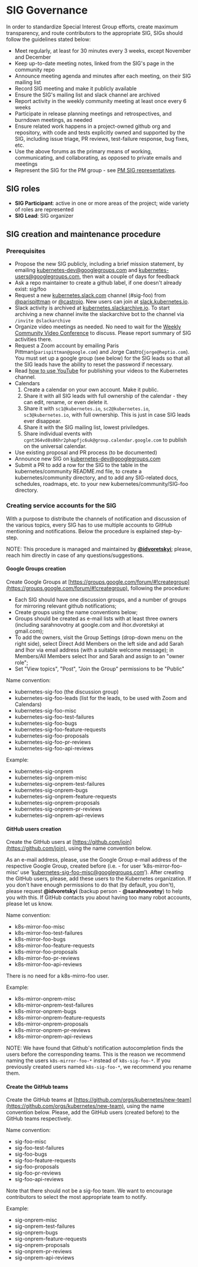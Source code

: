 # SIG Governance

In order to standardize Special Interest Group efforts, create maximum transparency, and route contributors to the appropriate SIG, SIGs should follow the guidelines stated below:

* Meet regularly, at least for 30 minutes every 3 weeks, except November and December
* Keep up-to-date meeting notes, linked from the SIG's page in the community repo
* Announce meeting agenda and minutes after each meeting, on their SIG mailing list
* Record SIG meeting and make it publicly available
* Ensure the SIG's mailing list and slack channel are archived
* Report activity in the weekly community meeting at least once every 6 weeks
* Participate in release planning meetings and retrospectives, and burndown meetings, as needed
* Ensure related work happens in a project-owned github org and repository, with code and tests explicitly owned and supported by the SIG, including issue triage, PR reviews, test-failure response, bug fixes, etc. 
* Use the above forums as the primary means of working, communicating, and collaborating, as opposed to private emails and meetings
* Represent the SIG for the PM group - see [PM SIG representatives](https://github.com/kubernetes/community/blob/master/sig-product-management/SIG%20PM%20representatives.md).

## SIG roles
- **SIG Participant**: active in one or more areas of the project; wide 
  variety of roles are represented
- **SIG Lead**: SIG organizer

## SIG creation and maintenance procedure

### Prerequisites

* Propose the new SIG publicly, including a brief mission statement, by emailing kubernetes-dev@googlegroups.com and kubernetes-users@googlegroups.com, then wait a couple of days for feedback
* Ask a repo maintainer to create a github label, if one doesn't already exist: sig/foo
* Request a new [kubernetes.slack.com](http://kubernetes.slack.com) channel (#sig-foo) from [@parispittman](https://github.com/parispittman) or [@castrojo](https://github.com/castrojo).  New users can join at [slack.kubernetes.io](http://slack.kubernetes.io).
* Slack activity is archived at [kubernetes.slackarchive.io](http://kubernetes.slackarchive.io).  To start archiving a new channel invite the slackarchive bot to the channel via `/invite @slackarchive`
* Organize video meetings as needed. No need to wait for the [Weekly Community Video Conference](community/README.md) to discuss. Please report summary of SIG activities there.
 * Request a Zoom account by emailing Paris Pittman(`parispittman@google.com`) and Jorge Castro(`jorge@heptio.com`). You must set up a google group (see below) for the SIG leads so that all the SIG leads have the ability to reset the password if necessary.
 * Read [how to use YouTube](https://github.com/kubernetes/community/blob/master/community/K8sYoutubeCollaboration.md) for publishing your videos to the Kubernetes channel. 
 * Calendars
   1. Create a calendar on your own account. Make it public.
   2. Share it with all SIG leads with full ownership of the calendar - they can edit, rename, or even delete it.
   3. Share it with `sc1@kubernetes.io`, `sc2@kubernetes.io`, `sc3@kubernetes.io`, with full ownership. This is just in case SIG leads ever disappear.
   4. Share it with the SIG mailing list, lowest priviledges.
   5. Share individual events with `cgnt364vd8s86hr2phapfjc6uk@group.calendar.google.com` to publish on the universal calendar.
* Use existing proposal and PR process (to be documented)
* Announce new SIG on kubernetes-dev@googlegroups.com 
* Submit a PR to add a row for the SIG to the table in the kubernetes/community README.md file, to create a kubernetes/community directory, and to add any SIG-related docs, schedules, roadmaps, etc. to your new kubernetes/community/SIG-foo directory.

### **Creating service accounts for the SIG**

With a purpose to distribute the channels of notification and discussion of the various topics, every SIG has to use multiple accounts to GitHub mentioning and notifications. Below the procedure is explained step-by-step.

NOTE: This procedure is managed and maintained by **[@idvoretskyi](https://github.com/idvoretskyi)**; please, reach him directly in case of any questions/suggestions.

#### **Google Groups creation**

Create Google Groups at [https://groups.google.com/forum/#!creategroup](https://groups.google.com/forum/#!creategroup), following the procedure: 

* Each SIG should have one discussion groups, and a number of groups for mirroring relevant github notifications;
* Create groups using the name conventions below;
* Groups should be created as e-mail lists with at least three owners (including sarahnovotny at google.com and ihor.dvoretskyi at gmail.com);
* To add the owners, visit the Group Settings (drop-down menu on the right side), select Direct Add Members on the left side and add Sarah and Ihor via email address (with a suitable welcome message); in Members/All Members select Ihor and Sarah and assign to an "owner role";
* Set "View topics", "Post", "Join the Group" permissions to be "Public"

Name convention:

* kubernetes-sig-foo (the discussion group)
* kubernetes-sig-foo-leads (list for the leads, to be used with Zoom and Calendars)
* kubernetes-sig-foo-misc
* kubernetes-sig-foo-test-failures
* kubernetes-sig-foo-bugs
* kubernetes-sig-foo-feature-requests
* kubernetes-sig-foo-proposals
* kubernetes-sig-foo-pr-reviews
* kubernetes-sig-foo-api-reviews

Example:

* kubernetes-sig-onprem
* kubernetes-sig-onprem-misc
* kubernetes-sig-onprem-test-failures
* kubernetes-sig-onprem-bugs
* kubernetes-sig-onprem-feature-requests
* kubernetes-sig-onprem-proposals
* kubernetes-sig-onprem-pr-reviews
* kubernetes-sig-onprem-api-reviews

#### **GitHub users creation**

Create the GitHub users at [https://github.com/join](https://github.com/join), using the name convention below.

As an e-mail address, please, use the Google Group e-mail address of the respective Google Group, created before (i.e. - for user ‘k8s-mirror-foo-misc’ use ‘[kubernetes-sig-foo-misc@googlegroups.com](mailto:kubernetes-sig-foo-misc@googlegroups.com)’). After creating the GitHub users, please, add these users to the Kubernetes organization. If you don't have enough permissions to do that (by default, you don't), please request **@idvoretskyi** (backup person - **@sarahnovotny**) to help you with this. If GitHub contacts you about having too many robot accounts, please let us know.


Name convention:

* k8s-mirror-foo-misc 
* k8s-mirror-foo-test-failures
* k8s-mirror-foo-bugs
* k8s-mirror-foo-feature-requests
* k8s-mirror-foo-proposals
* k8s-mirror-foo-pr-reviews
* k8s-mirror-foo-api-reviews

There is no need for a k8s-mirro-foo user.

Example:

* k8s-mirror-onprem-misc
* k8s-mirror-onprem-test-failures
* k8s-mirror-onprem-bugs
* k8s-mirror-onprem-feature-requests
* k8s-mirror-onprem-proposals
* k8s-mirror-onprem-pr-reviews
* k8s-mirror-onprem-api-reviews

NOTE: We have found that Github's notification autocompletion finds the users before the corresponding teams. This is the reason we recommend naming the users `k8s-mirror-foo-*` instead of `k8s-sig-foo-*`. If you previously created users named `k8s-sig-foo-*`, we recommend you rename them.

#### **Create the GitHub teams**

Create the GitHub teams at [https://github.com/orgs/kubernetes/new-team](https://github.com/orgs/kubernetes/new-team), using the name convention below. Please, add the GitHub users (created before) to the GitHub teams respectively.

Name convention:

* sig-foo-misc 
* sig-foo-test-failures
* sig-foo-bugs
* sig-foo-feature-requests
* sig-foo-proposals
* sig-foo-pr-reviews
* sig-foo-api-reviews

Note that there should not be a sig-foo team. We want to encourage contributors to select the most appropriate team to notify.

Example:

* sig-onprem-misc
* sig-onprem-test-failures
* sig-onprem-bugs
* sig-onprem-feature-requests
* sig-onprem-proposals
* sig-onprem-pr-reviews
* sig-onprem-api-reviews
